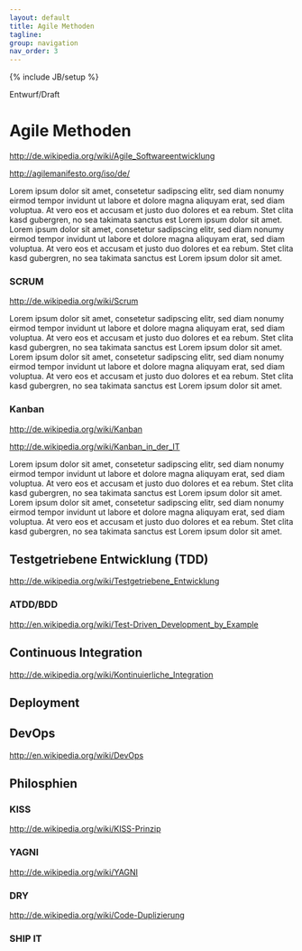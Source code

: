 ```yaml
---
layout: default
title: Agile Methoden
tagline: 
group: navigation
nav_order: 3
---
```

{% include JB/setup %}

<span class="label label-important">
  Entwurf/Draft
</span>

<div class="page-header">
  <h1>Agile Methoden</h1>
</div>


http://de.wikipedia.org/wiki/Agile_Softwareentwicklung

http://agilemanifesto.org/iso/de/


Lorem ipsum dolor sit amet, consetetur sadipscing elitr, sed diam nonumy eirmod tempor invidunt ut labore et dolore magna aliquyam erat, sed diam voluptua. At vero eos et accusam et justo duo dolores et ea rebum. Stet clita kasd gubergren, no sea takimata sanctus est Lorem ipsum dolor sit amet. Lorem ipsum dolor sit amet, consetetur sadipscing elitr, sed diam nonumy eirmod tempor invidunt ut labore et dolore magna aliquyam erat, sed diam voluptua. At vero eos et accusam et justo duo dolores et ea rebum. Stet clita kasd gubergren, no sea takimata sanctus est Lorem ipsum dolor sit amet.

### SCRUM

http://de.wikipedia.org/wiki/Scrum

Lorem ipsum dolor sit amet, consetetur sadipscing elitr, sed diam nonumy eirmod tempor invidunt ut labore et dolore magna aliquyam erat, sed diam voluptua. At vero eos et accusam et justo duo dolores et ea rebum. Stet clita kasd gubergren, no sea takimata sanctus est Lorem ipsum dolor sit amet. Lorem ipsum dolor sit amet, consetetur sadipscing elitr, sed diam nonumy eirmod tempor invidunt ut labore et dolore magna aliquyam erat, sed diam voluptua. At vero eos et accusam et justo duo dolores et ea rebum. Stet clita kasd gubergren, no sea takimata sanctus est Lorem ipsum dolor sit amet.


### Kanban


http://de.wikipedia.org/wiki/Kanban

http://de.wikipedia.org/wiki/Kanban_in_der_IT

Lorem ipsum dolor sit amet, consetetur sadipscing elitr, sed diam nonumy eirmod tempor invidunt ut labore et dolore magna aliquyam erat, sed diam voluptua. At vero eos et accusam et justo duo dolores et ea rebum. Stet clita kasd gubergren, no sea takimata sanctus est Lorem ipsum dolor sit amet. Lorem ipsum dolor sit amet, consetetur sadipscing elitr, sed diam nonumy eirmod tempor invidunt ut labore et dolore magna aliquyam erat, sed diam voluptua. At vero eos et accusam et justo duo dolores et ea rebum. Stet clita kasd gubergren, no sea takimata sanctus est Lorem ipsum dolor sit amet.

## Testgetriebene Entwicklung (TDD)

http://de.wikipedia.org/wiki/Testgetriebene_Entwicklung

### ATDD/BDD

http://en.wikipedia.org/wiki/Test-Driven_Development_by_Example

## Continuous Integration

http://de.wikipedia.org/wiki/Kontinuierliche_Integration

## Deployment



## DevOps

http://en.wikipedia.org/wiki/DevOps

## Philosphien

### KISS

http://de.wikipedia.org/wiki/KISS-Prinzip

### YAGNI

http://de.wikipedia.org/wiki/YAGNI

### DRY

http://de.wikipedia.org/wiki/Code-Duplizierung


### SHIP IT



